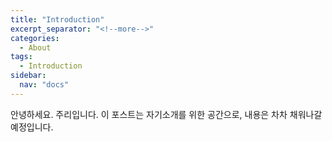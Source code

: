 ```yaml
---
title: "Introduction"
excerpt_separator: "<!--more-->"
categories:
  - About
tags:
  - Introduction
sidebar:
  nav: "docs"
---
```


안녕하세요. 주리입니다.
이 포스트는 자기소개를 위한 공간으로, 내용은 차차 채워나갈 예정입니다.